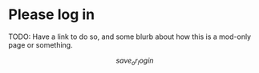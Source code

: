 # Please log in

TODO: Have a link to do so, and some blurb about how this is a mod-only page
or something.

$$save_or_login$$
